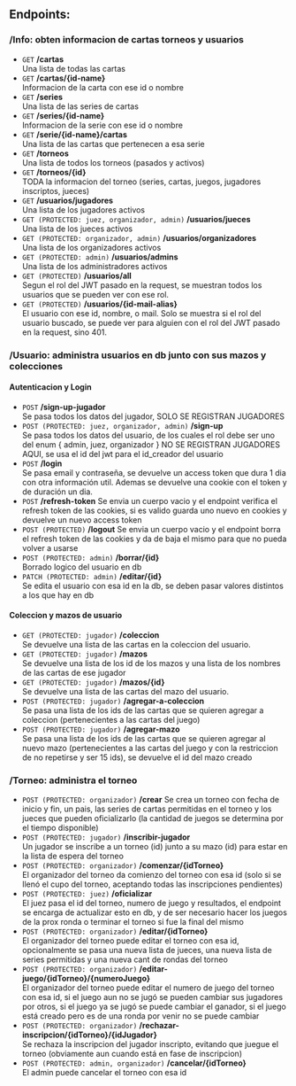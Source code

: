 ## Endpoints:  
  
### /Info: obten informacion de cartas torneos y usuarios  
- `GET` **/cartas**  
Una lista de todas las cartas
- `GET` **/cartas/{id-name}**  
Informacion de la carta con ese id o nombre
- `GET` **/series**  
Una lista de las series de cartas
- `GET` **/series/{id-name}**  
Informacion de la serie con ese id o nombre
- `GET` **/serie/{id-name}/cartas**  
Una lista de las cartas que pertenecen a esa serie  
- `GET` **/torneos**  
Una lista de todos los torneos (pasados y activos)  
- `GET` **/torneos/{id}**  
TODA la informacion del torneo (series, cartas, juegos, jugadores inscriptos, jueces)  
- `GET` **/usuarios/jugadores**  
Una lista de los jugadores activos
- `GET (PROTECTED: juez, organizador, admin)` **/usuarios/jueces**  
Una lista de los jueces activos
- `GET (PROTECTED: organizador, admin)` **/usuarios/organizadores**  
Una lista de los organizadores activos
- `GET (PROTECTED: admin)` **/usuarios/admins**  
Una lista de los administradores activos
- `GET (PROTECTED)` **/usuarios/all**  
Segun el rol del JWT pasado en la request, se muestran todos los usuarios que se pueden ver con ese rol.  
- `GET (PROTECTED)` **/usuarios/{id-mail-alias}**  
El usuario con ese id, nombre, o mail. Solo se muestra si el rol del usuario buscado, se puede ver para alguien con el rol del JWT pasado en la request, sino 401.  
  
  
### /Usuario: administra usuarios en db junto con sus mazos y colecciones  
#### Autenticacion y Login
- `POST` **/sign-up-jugador**  
Se pasa todos los datos del jugador, SOLO SE REGISTRAN JUGADORES
- `POST (PROTECTED: juez, organizador, admin)` **/sign-up**  
Se pasa todos los datos del usuario, de los cuales el rol debe ser uno del enum { admin, juez, organizador } NO SE REGISTRAN JUGADORES AQUI, se usa el id del jwt para el id_creador del usuario
- `POST` **/login**  
Se pasa email y contraseña, se devuelve un access token que dura 1 dia con otra información util. Ademas se devuelve una cookie con el token y de duración un dia. 
- `POST` **/refresh-token**
Se envia un cuerpo vacio y el endpoint verifica el refresh token de las cookies, si es valido guarda uno nuevo en cookies y devuelve un nuevo access token
- `POST (PROTECTED)` **/logout**
Se envia un cuerpo vacio y el endpoint borra el refresh token de las cookies y da de baja el mismo para que no pueda volver a usarse
- `POST (PROTECTED: admin)` **/borrar/{id}**  
Borrado logico del usuario en db  
- `PATCH (PROTECTED: admin)` **/editar/{id}**  
Se edita el usuario con esa id en la db, se deben pasar valores distintos a los que hay en db  
#### Coleccion y mazos de usuario
- `GET (PROTECTED: jugador)` **/coleccion**  
Se devuelve una lista de las cartas en la coleccion del usuario.  
- `GET (PROTECTED: jugador)` **/mazos**  
Se devuelve una lista de los id de los mazos y una lista de los nombres de las cartas de ese jugador
- `GET (PROTECTED: jugador)` **/mazos/{id}**  
Se devuelve una lista de las cartas del mazo del usuario.  
- `POST (PROTECTED: jugador)` **/agregar-a-coleccion**  
Se pasa una lista de los ids de las cartas que se quieren agregar a coleccion (pertenecientes a las cartas del juego)  
- `POST (PROTECTED: jugador)` **/agregar-mazo**  
Se pasa una lista de los ids de las cartas que se quieren agregar al nuevo mazo (pertenecientes a las cartas del juego y con la restriccion de no repetirse y ser 15 ids), se devuelve el id del mazo creado  
 
  
### /Torneo: administra el torneo  
- `POST (PROTECTED: organizador)` **/crear**
Se crea un torneo con fecha de inicio y fin, un pais, las series de cartas permitidas en el torneo y los jueces que pueden oficializarlo (la cantidad de juegos se determina por el tiempo disponible)
- `POST (PROTECTED: jugador)` **/inscribir-jugador**  
Un jugador se inscribe a un torneo (id) junto a su mazo (id) para estar en la lista de espera del torneo
- `POST (PROTECTED: organizador)` **/comenzar/{idTorneo}**  
El organizador del torneo da comienzo del torneo con esa id (solo si se llenó el cupo del torneo, aceptando todas las inscripciones pendientes)  
- `POST (PROTECTED: juez)` **/oficializar**  
El juez pasa el id del torneo, numero de juego y resultados, el endpoint se encarga de actualizar esto en db, y de ser necesario hacer los juegos de la prox ronda o terminar el torneo si fue la final del mismo
- `POST (PROTECTED: organizador)` **/editar/{idTorneo}**  
El organizador del torneo puede editar el torneo con esa id, opcionalmente se pasa una nueva lista de jueces, una nueva lista de series permitidas y una nueva cant de rondas del torneo  
- `POST (PROTECTED: organizador)` **/editar-juego/{idTorneo}/{numeroJuego}**  
El organizador del torneo puede editar el numero de juego del torneo con esa id, si el juego aun no se jugó se pueden cambiar sus jugadores por otros, si el juego ya se jugó se puede cambiar el ganador, si el juego está creado pero es de una ronda por venir no se puede cambiar
- `POST (PROTECTED: organizador)` **/rechazar-inscripcion/{idTorneo}/{idJugador}**  
Se rechaza la inscripcion del jugador inscripto, evitando que juegue el torneo (obviamente aun cuando está en fase de inscripcion)
- `POST (PROTECTED: admin, organizador)` **/cancelar/{idTorneo}**  
El admin puede cancelar el torneo con esa id  